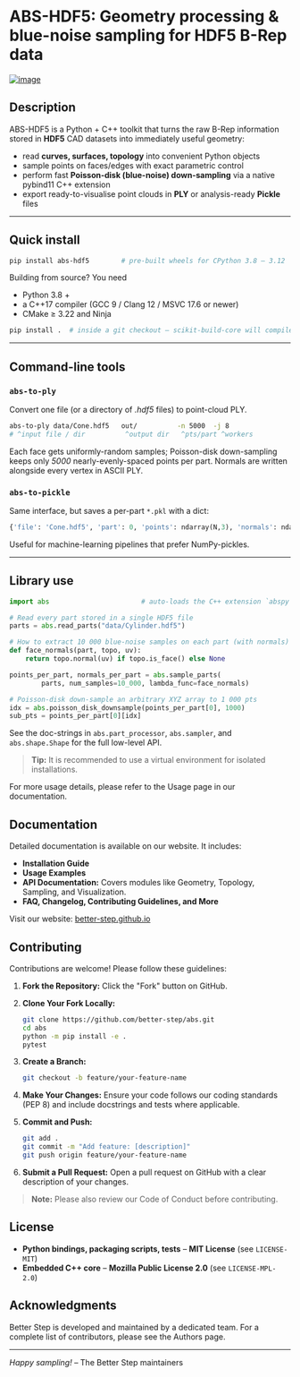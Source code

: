 

# ABS-HDF5: Geometry processing & blue-noise sampling for HDF5 B-Rep data
[![image](https://img.shields.io/pypi/v/HDF5MeshSampler.svg)](https://pypi.python.org/pypi/abs-hdf5)


## Description
ABS-HDF5 is a Python + C++ toolkit that turns the raw B-Rep information stored in
**HDF5** CAD datasets into immediately useful geometry:

* read **curves, surfaces, topology** into convenient Python objects
* sample points on faces/edges with exact parametric control
* perform fast **Poisson-disk (blue-noise) down-sampling** via a native
  pybind11 C++ extension
* export ready-to-visualise point clouds in **PLY** or analysis-ready
  **Pickle** files
---

## Quick install

```bash
pip install abs-hdf5        # pre-built wheels for CPython 3.8 – 3.12
```

Building from source?  You need

* Python 3.8 +
* a C++17 compiler (GCC 9 / Clang 12 / MSVC 17.6 or newer)
* CMake ≥ 3.22 and Ninja

```bash
pip install .  # inside a git checkout – scikit-build-core will compile abspy
```

---

## Command-line tools

### `abs-to-ply`

Convert one file (or a directory of *.hdf5* files) to point-cloud PLY.

```bash
abs-to-ply data/Cone.hdf5   out/          -n 5000  -j 8
# ^input file / dir          ^output dir   ^pts/part ^workers
```

Each face gets uniformly-random samples; Poisson-disk down-sampling keeps only
*5000* nearly-evenly-spaced points per part.
Normals are written alongside every vertex in ASCII PLY.

### `abs-to-pickle`

Same interface, but saves a per-part `*.pkl` with a dict:

```python
{'file': 'Cone.hdf5', 'part': 0, 'points': ndarray(N,3), 'normals': ndarray(N,3)}
```

Useful for machine-learning pipelines that prefer NumPy-pickles.

---

## Library use

```python
import abs                       # auto-loads the C++ extension `abspy`

# Read every part stored in a single HDF5 file
parts = abs.read_parts("data/Cylinder.hdf5")

# How to extract 10 000 blue-noise samples on each part (with normals)
def face_normals(part, topo, uv):
    return topo.normal(uv) if topo.is_face() else None

points_per_part, normals_per_part = abs.sample_parts(
        parts, num_samples=10_000, lambda_func=face_normals)

# Poisson-disk down-sample an arbitrary XYZ array to 1 000 pts
idx = abs.poisson_disk_downsample(points_per_part[0], 1000)
sub_pts = points_per_part[0][idx]
```

See the doc-strings in `abs.part_processor`, `abs.sampler`, and
`abs.shape.Shape` for the full low-level API.

> **Tip:** It is recommended to use a virtual environment for isolated installations.


For more usage details, please refer to the Usage page in our documentation.

## Documentation

Detailed documentation is available on our website. It includes:

- **Installation Guide**
- **Usage Examples**
- **API Documentation:** Covers modules like Geometry, Topology, Sampling, and Visualization.
- **FAQ, Changelog, Contributing Guidelines, and More**

Visit our website: [better-step.github.io](https://better-step.github.io)

## Contributing

Contributions are welcome! Please follow these guidelines:

1. **Fork the Repository:**
   Click the "Fork" button on GitHub.

2. **Clone Your Fork Locally:**

   ```bash
   git clone https://github.com/better-step/abs.git
   cd abs
   python -m pip install -e .
   pytest
   ```

3. **Create a Branch:**

   ```bash
   git checkout -b feature/your-feature-name
   ```

4. **Make Your Changes:**
   Ensure your code follows our coding standards (PEP 8) and include docstrings and tests where applicable.

5. **Commit and Push:**

   ```bash
   git add .
   git commit -m "Add feature: [description]"
   git push origin feature/your-feature-name
   ```

6. **Submit a Pull Request:**
   Open a pull request on GitHub with a clear description of your changes.

> **Note:** Please also review our Code of Conduct before contributing.

## License


- **Python bindings, packaging scripts, tests** – **MIT License** (see `LICENSE-MIT`)
- **Embedded C++ core** – **Mozilla Public License 2.0** (see `LICENSE-MPL-2.0`)

## Acknowledgments

Better Step is developed and maintained by a dedicated team. For a complete list of contributors, please see the Authors page.

---

*Happy sampling!*  – The Better Step maintainers
